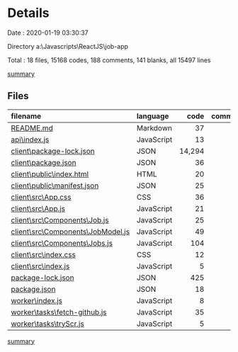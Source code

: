 # Details

Date : 2020-01-19 03:30:37

Directory a:\Javascripts\ReactJS\job-app

Total : 18 files,  15168 codes, 188 comments, 141 blanks, all 15497 lines

[summary](results.md)

## Files
| filename | language | code | comment | blank | total |
| :--- | :--- | ---: | ---: | ---: | ---: |
| [README.md](file:///a%3A/Javascripts/ReactJS/job-app/README.md) | Markdown | 37 | 0 | 32 | 69 |
| [api\index.js](file:///a%3A/Javascripts/ReactJS/job-app/api/index.js) | JavaScript | 13 | 0 | 5 | 18 |
| [client\package-lock.json](file:///a%3A/Javascripts/ReactJS/job-app/client/package-lock.json) | JSON | 14,294 | 0 | 1 | 14,295 |
| [client\package.json](file:///a%3A/Javascripts/ReactJS/job-app/client/package.json) | JSON | 36 | 0 | 1 | 37 |
| [client\public\index.html](file:///a%3A/Javascripts/ReactJS/job-app/client/public/index.html) | HTML | 20 | 23 | 1 | 44 |
| [client\public\manifest.json](file:///a%3A/Javascripts/ReactJS/job-app/client/public/manifest.json) | JSON | 25 | 0 | 1 | 26 |
| [client\src\App.css](file:///a%3A/Javascripts/ReactJS/job-app/client/src/App.css) | CSS | 36 | 0 | 5 | 41 |
| [client\src\App.js](file:///a%3A/Javascripts/ReactJS/job-app/client/src/App.js) | JavaScript | 21 | 106 | 29 | 156 |
| [client\src\Components\Job.js](file:///a%3A/Javascripts/ReactJS/job-app/client/src/Components/Job.js) | JavaScript | 25 | 15 | 12 | 52 |
| [client\src\Components\JobModel.js](file:///a%3A/Javascripts/ReactJS/job-app/client/src/Components/JobModel.js) | JavaScript | 49 | 0 | 6 | 55 |
| [client\src\Components\Jobs.js](file:///a%3A/Javascripts/ReactJS/job-app/client/src/Components/Jobs.js) | JavaScript | 104 | 31 | 26 | 161 |
| [client\src\index.css](file:///a%3A/Javascripts/ReactJS/job-app/client/src/index.css) | CSS | 12 | 0 | 2 | 14 |
| [client\src\index.js](file:///a%3A/Javascripts/ReactJS/job-app/client/src/index.js) | JavaScript | 5 | 0 | 2 | 7 |
| [package-lock.json](file:///a%3A/Javascripts/ReactJS/job-app/package-lock.json) | JSON | 425 | 0 | 1 | 426 |
| [package.json](file:///a%3A/Javascripts/ReactJS/job-app/package.json) | JSON | 18 | 0 | 1 | 19 |
| [worker\index.js](file:///a%3A/Javascripts/ReactJS/job-app/worker/index.js) | JavaScript | 8 | 0 | 3 | 11 |
| [worker\tasks\fetch-github.js](file:///a%3A/Javascripts/ReactJS/job-app/worker/tasks/fetch-github.js) | JavaScript | 35 | 13 | 12 | 60 |
| [worker\tasks\tryScr.js](file:///a%3A/Javascripts/ReactJS/job-app/worker/tasks/tryScr.js) | JavaScript | 5 | 0 | 1 | 6 |

[summary](results.md)